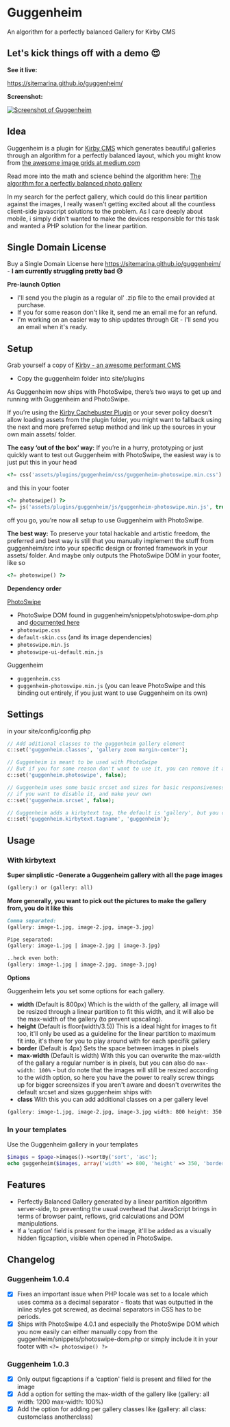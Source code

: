 # Guggenheim
An algorithm for a perfectly balanced Gallery for Kirby CMS

## Let's kick things off with a demo 😍
**See it live:**

https://sitemarina.github.io/guggenheim/

**Screenshot:**

[![Screenshot of Guggenheim](https://raw.githubusercontent.com/SiteMarina/guggenheim/master/guggenheim/screenshot.jpg)](https://sitemarina.github.io/guggenheim/)

## Idea
Guggenheim is a plugin for [Kirby CMS](http://getkirby.com) which generates beautiful galleries through an algorithm for a perfectly balanced layout, which you might know from [the awesome image grids at medium.com](https://medium.com/the-story/introducing-image-grids-c592e5bc16d8)

Read more into the math and science behind the algorithm here: [The algorithm for a perfectly balanced photo gallery](https://www.crispymtn.com/stories/the-algorithm-for-a-perfectly-balanced-photo-gallery)

In my search for the perfect gallery, which could do this linear partition against the images,
I really wasen't getting excited about all the countless client-side javascript solutions to the problem.
As I care deeply about mobile, i simply didn't wanted to make the devices responsible for this task and wanted a PHP solution for the linear partition.

## Single Domain License
Buy a Single Domain License here https://sitemarina.github.io/guggenheim/ - **I am currently struggling pretty bad 😥**

**Pre-launch Option**
- I'll send you the plugin as a regular ol' .zip file to the email provided at purchase.
- If you for some reason don't like it, send me an email me for an refund.
- I'm working on an easier way to ship updates through Git - I'll send you an email when it's ready.

## Setup
Grab yourself a copy of [Kirby - an awesome performant CMS](http://getkirby.com)

- Copy the guggenheim folder into site/plugins

As Guggenheim now ships with PhotoSwipe, there’s two ways to get up and running with Guggenheim and PhotoSwipe.

If you’re using the [Kirby Cachebuster Plugin](https://github.com/getkirby/plugins/tree/master/cachebuster) or your sever policy doesn’t allow loading assets from the plugin folder, you might want to fallback using the next and more preferred setup method and link up the sources in your own main assets/ folder.

**The easy ‘out of the box’ way:**
If you’re in a hurry, prototyping or just quickly want to test out Guggenheim with PhotoSwipe, the easiest way is to just put this in your head
```php
<?= css('assets/plugins/guggenheim/css/guggenheim-photoswipe.min.css') ?>
```
and this in your footer
```php
<?= photoswipe() ?>
<?= js('assets/plugins/guggenheim/js/guggenheim-photoswipe.min.js', true) ?>
```
off you go, you’re now all setup to use Guggenheim with PhotoSwipe.

**The best way:**
To preserve your total hackable and artistic freedom, the preferred and best way is still that you manually implement the stuff from guggenheim/src into your specific design or fronted framework in your assets/ folder. And maybe only outputs the PhotoSwipe DOM in your footer, like so
```php
<?= photoswipe() ?>
```

**Dependency order**

[PhotoSwipe](http://photoswipe.com/)
- PhotoSwipe DOM found in guggenheim/snippets/photoswipe-dom.php and [documented here](http://photoswipe.com/documentation/getting-started.html#init-add-pswp-to-dom)
- `photoswipe.css`
- `default-skin.css` (and its image dependencies)
- `photoswipe.min.js`
- `photoswipe-ui-default.min.js`

Guggenheim
- `guggenheim.css`
- `guggenheim-photoswipe.min.js` (you can leave PhotoSwipe and this binding out entirely, if you just want to use Guggenheim on its own)

## Settings
in your site/config/config.php

```php
// Add aditional classes to the guggenheim gallery element
c::set('guggenheim.classes', 'gallery zoom margin-center');

// Guggenheim is meant to be used with PhotoSwipe
// But if you for some reason don't want to use it, you can remove it additionals with
c::set('guggenheim.photoswipe', false);

// Guggenheim uses some basic srcset and sizes for basic responsiveness and highres support
// if you want to disable it, and make your own
c::set('guggenheim.srcset', false);

// Guggenheim adds a kirbytext tag, the default is 'gallery', but you can change it with
c::set('guggenheim.kirbytext.tagname', 'guggenheim');
```

## Usage


### With kirbytext

**Super simplistic -Generate a Guggenheim gallery with all the page images**
```markdown
(gallery:) or (gallery: all)
```

**More generally, you want to pick out the pictures to make the gallery from, you do it like this**
```markdown
Comma separated:
(gallery: image-1.jpg, image-2.jpg, image-3.jpg)

Pipe separated:
(gallery: image-1.jpg | image-2.jpg | image-3.jpg)

..heck even both:
(gallery: image-1.jpg | image-2.jpg, image-3.jpg)
```

**Options**

Guggenheim lets you set some options for each gallery.

- **width** (Default is 800px) Which is the width of the gallery, all image will be resized through a linear partition to fit this width, and it will also be the max-width of the gallery (to prevent upscaling).
- **height** (Default is floor(width/3.5)) This is a ideal hight for images to fit too, it'll only be used as a guideline for the linear partition to maximum fit into, it's there for you to play around with for each specifik gallery
- **border** (Default is 4px) Sets the space between images in pixels
- **max-width** (Default is width) With this you can overwrite the max-width of the gallary a regular number is in pixels, but you can also do `max-width: 100%` - but do note that the images will still be resized according to the width option, so here you have the power to really screw things up for bigger screensizes if you aren't aware and doesn't overwrites the default srcset and sizes guggenheim ships with
- **class** With this you can add additional classes on a per gallery level

```markdown
(gallery: image-1.jpg, image-2.jpg, image-3.jpg width: 800 height: 350 border: 10 class: mycustomclass)
```

### In your templates
Use the Guggenheim gallery in your templates

```php
$images = $page->images()->sortBy('sort', 'asc');
echo guggenheim($images, array('width' => 800, 'height' => 350, 'border' => 10));
```

## Features
- Perfectly Balanced Gallery generated by a linear partition algorithm server-side, to preventing the usual overhead that JavaScript brings in terms of browser paint, reflows, grid calculations and DOM manipulations.
- If a 'caption' field is present for the image, it'll be added as a visually hidden figcaption, visible when opened in PhotoSwipe.


## Changelog

### Guggenheim 1.0.4
- [x] Fixes an important issue when PHP locale was set to a locale which uses comma as a decimal separator - floats that was outputted in the inline styles got screwed, as decimal separators in CSS has to be periods.
- [x] Ships with PhotoSwipe 4.0.1 and especially the PhotoSwipe DOM which you now easily can either manually copy from the guggenheim/snippets/photoswipe-dom.php or simply include it in your footer with `<?= photoswipe() ?>`

### Guggenheim 1.0.3
- [x] Only output figcaptions if a ‘caption' field is present and filled for the image
- [x] Add a option for setting the max-width of the gallery like (gallery: all width: 1200 max-width: 100%) 
- [x] Add the option for adding per gallery classes like (gallery: all class: customclass anotherclass)
